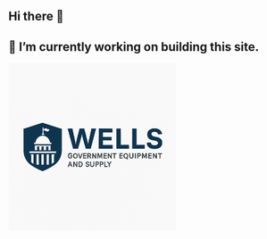 ## Hi there 👋
## 🔭 I’m currently working on building this site.
<img src="Wells Government Equipment and Supply Logo.png" alt="Wells Government Equipment and Supply Logo" style="max-width: 300px; height: auto;">
<!--
**WellsGovSupply/WellsGovSupply** is a ✨ _special_ ✨ repository because its `README.md` (this file) appears on your GitHub profile.

Here are some ideas to get you started:

- 🔭 I’m currently working on ...
- 🌱 I’m currently learning ...
- 👯 I’m looking to collaborate on ...
- 🤔 I’m looking for help with ...
- 💬 Ask me about ...
- 📫 How to reach me: ...
- 😄 Pronouns: ...
- ⚡ Fun fact: ...
-->
